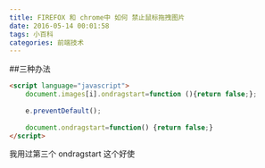 ```yaml
---
title: FIREFOX 和 chrome中 如何 禁止鼠标拖拽图片
date: 2016-05-14 00:01:58
tags: 小百科
categories: 前端技术
---
```


##三种办法
```html
<script language="javascript">
    document.images[i].ondragstart=function (){return false;};  
    
    e.preventDefault(); 
    
    document.ondragstart=function() {return false;}
</script>
```

我用过第三个 ondragstart 这个好使
